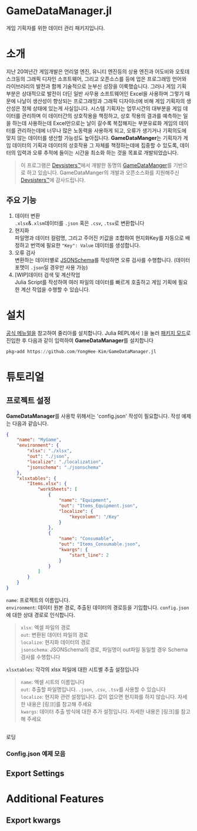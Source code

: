 # GameDataManager.jl
게임 기획자를 위한 데이터 관리 패키지입니다. 

# 소개 
지난 20여년간 게임개발은 언리얼 엔진, 유니티 엔진등의 상용 엔진과 어도비와 오토데스크등의 그래픽 디자인 소프트웨어, 그리고 오픈소스를 등에 업은 프로그래밍 언어와 라이브러리의 발전과 함께 기술적으로 눈부신 성장을 이룩했습니다. 
그러나 게임 기획 부분은 상대적으로 발전이 더딘 일반 사무용 소프트웨어인 Excel을 사용하며 그렇기 때문에 나날이 생산성이 향상되는 프로그래밍과 그래픽 디자이너에 비해 게임 기획자의 생산성은 정체 상태에 있는게 사실입니다. 시스템 기획자는 업무시간의 대부분을 게임 데이터를 관리하며 이 데이터간의 상호작용을 책정하고, 상호 작용의 결과를 예측하는 일을 하는데 사용하는데 Excel만으로는 날이 갈수록 복잡해지는 부분유료화 게임의 데이터를 관리하는데에 너무나 많은 노동력을 사용하게 되고, 오류가 생기거나 기획의도에 맞지 않는 데이터를 생산할 가능성도 높아집니다. 
**GameDataManger**는 기획자가 게임 데이터의 기획과 데이터의 상호작용 그 자체를 책정하는데에 집중할 수 있도록, 데이터의 입력과 오류 추적에 들이는 시간을 최소화 하는 것을 목표로 개발되었습니다.
  
> 이 프로그램은 [Devsisters™](https://www.devsisters.com)에서 개발한 동명의 [GameDataManger](https://github.com/devsisters/GameDataManager.jl)를 기반으로 하고 있습니다. GameDataManger의 개발과 오픈소스화를 지원해주신 [Devsisters™](https://www.devsisters.com)에 감사드립니다. 

## 주요 기능
1. 데이터 변환  
    `.xlsx`&`.xlsm`데이터를 `.json` 혹은 `.csv`, `.tsv`로 변환합니다 
2. 현지화   
    파일명과 데이터 컬럼명, 그리고 주어진 키값을 조합하여 현지화Key를 자동으로 배정하고 번역에 필요한 `"Key": Value` 데이터를 생성합니다. 
3. 오류 검사   
    변환하는 데이터별로 [JSONSchema](https://json-schema.org/)를 작성하면 오류 검사를 수행합니다. (데이터 포맷이 `.json`일 경우만 사용 가능) 
4. [WIP]데이터 검색 및 계산작업  
    Julia Script를 작성하여 여러 파일의 데이터를 빠르게 호출하고 게임 기획에 필요한 계산 작업을 수행할 수 있습니다.  

# 설치 
[공식 메뉴얼을](http://juliakorea.github.io/ko/latest/manual/getting-started/) 참고하여 줄리아를 설치합니다.
Julia REPL에서 `]`을 눌러 [패키지 모드](https://docs.julialang.org/en/v1/stdlib/Pkg/)로 진입한 후 다음과 같이 입력하여 **GameDataManager**를 설치합니다
``` julia 
pkg>add https://github.com/YongHee-Kim/GameDataManager.jl
```

# 튜토리얼 

## 프로젝트 설정
**GameDataManager**를 사용학 위해서는 'config.json' 작성이 필요합니다. 
작성 예제는 다음과 같습니다.
```json
{
    "name": "MyGame",
    "environment": {
        "xlsx": "./xlsx",
        "out": "./json",
        "localize": "./localization",
        "jsonschema": "./jsonschema"
    },
    "xlsxtables": {
        "Items.xlsx": {
            "workSheets": [
                {
                    "name": "Equipment",
                    "out": "Items_Equipment.json",
                    "localize": {
                        "keycolumn": "/Key"
                    }
                },
                {
                    "name": "Consumable",
                    "out": "Items_Consumable.json", 
                    "kwargs": {
                        "start_line": 2
                    }
                }
            ]
        }
    }
}
```

`name`: 프로젝트의 이름입니다.  
`environment`: 데이터 원본 경로, 추출된 데이터의 경로등을 기입합니다. `config.json`에 대한 상대 경로로 인식합니다.  
>`xlsx`: 엑셀 파일의 경로  
>`out`: 변환된 데이터 파일의 경로   
>`localize`: 현지화 데이터의 경로   
>`jsonschema`: JSONSchema의 경로, 파일명이 out파일 동일할 경우 Schema검사를 수행합니다 
      
`xlsxtables`: 각각의 xlsx 파일에 대한 시트별 추출 설정입니다   
> `name`: 엑셀 시트의 이름입니다  
> `out`: 추출할 파일명입니다. `.json`, `.csv`, `.tsv`를 사용할 수 있습니다  
> `localize`: 현지화 관련 설정입니다. 값이 없으면 현지화를 하지 않습니다. 자세한 내용은 [링크]를 참고해 주세요  
> `kwargs`: 데이터 추출 방식에 대한 추가 설정입니다. 자세한 내용은 [링크]를 참고해 주세요

## 
로딩

### Config.json 예제 모음


## Export Settings


# Additional Features 

## Export kwargs  

## 


# 